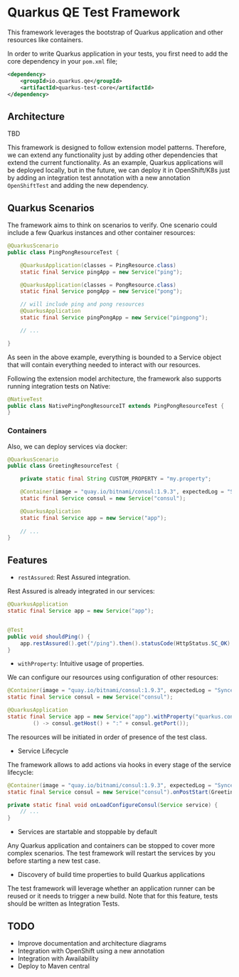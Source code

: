 # Quarkus QE Test Framework

This framework leverages the bootstrap of Quarkus application and other resources like containers.

In order to write Quarkus application in your tests, you first need to add the core dependency in your `pom.xml` file;

```xml
<dependency>
	<groupId>io.quarkus.qe</groupId>
	<artifactId>quarkus-test-core</artifactId>
</dependency>
```

## Architecture

TBD

This framework is designed to follow extension model patterns. Therefore, we can extend any functionality just by adding other dependencies that extend the current functionality. As an example, Quarkus applications will be deployed locally, but in the future, we can deploy it in OpenShift/K8s just by adding an integration test annotation with a new annotation `OpenShiftTest` and adding the new dependency.

## Quarkus Scenarios

The framework aims to think on scenarios to verify. One scenario could include a few Quarkus instances and other container resources:

```java
@QuarkusScenario
public class PingPongResourceTest {

	@QuarkusApplication(classes = PingResource.class)
	static final Service pingApp = new Service("ping");

	@QuarkusApplication(classes = PongResource.class)
	static final Service pongApp = new Service("pong");

    // will include ping and pong resources
	@QuarkusApplication
	static final Service pingPongApp = new Service("pingpong");

	// ...

}
```

As seen in the above example, everything is bounded to a Service object that will contain everything needed to interact with our resources.

Following the extension model architecture, the framework also supports running integration tests on Native:


```java
@NativeTest
public class NativePingPongResourceIT extends PingPongResourceTest {
}
```

### Containers

Also, we can deploy services via docker:

```java
@QuarkusScenario
public class GreetingResourceTest {

	private static final String CUSTOM_PROPERTY = "my.property";

	@Container(image = "quay.io/bitnami/consul:1.9.3", expectedLog = "Synced node info", port = 8500)
	static final Service consul = new Service("consul");

	@QuarkusApplication
	static final Service app = new Service("app");
	
	// ...
}
```

## Features

- `restAssured`: Rest Assured integration.

Rest Assured is already integrated in our services:

```java
@QuarkusApplication
static final Service app = new Service("app");


@Test
public void shouldPing() {
    app.restAssured().get("/ping").then().statusCode(HttpStatus.SC_OK).body(is("ping pong"));
}
```

- `withProperty`: Intuitive usage of properties.

We can configure our resources using configuration of other resources:

```java
@Container(image = "quay.io/bitnami/consul:1.9.3", expectedLog = "Synced node info", port = 8500)
static final Service consul = new Service("consul");

@QuarkusApplication
static final Service app = new Service("app").withProperty("quarkus.consul-config.agent.host-port",
		() -> consul.getHost() + ":" + consul.getPort());
```

The resources will be initiated in order of presence of the test class. 

- Service Lifecycle

The framework allows to add actions via hooks in every stage of the service lifecycle:

```java
@Container(image = "quay.io/bitnami/consul:1.9.3", expectedLog = "Synced node info", port = 8500)
static final Service consul = new Service("consul").onPostStart(GreetingResourceTest::onLoadConfigureConsul);

private static final void onLoadConfigureConsul(Service service) {
	// ...
}
```

- Services are startable and stoppable by default

Any Quarkus application and containers can be stopped to cover more complex scenarios. The test framework will restart the services by you before starting a new test case.

- Discovery of build time properties to build Quarkus applications

The test framework will leverage whether an application runner can be reused or it needs to trigger a new build. Note that for this feature, tests should be written as Integration Tests. 

## TODO
- Improve documentation and architecture diagrams
- Integration with OpenShift using a new annotation
- Integration with Awailability
- Deploy to Maven central
